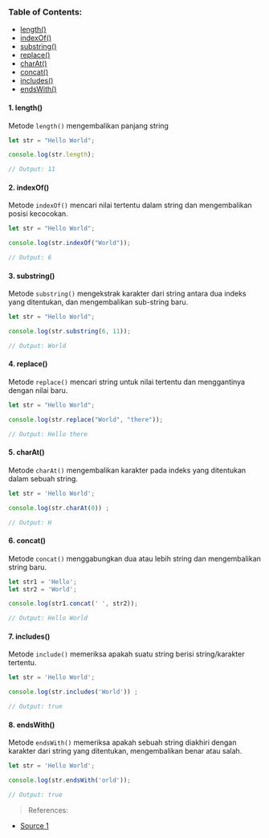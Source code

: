 ### Table of Contents:

- [length()](#1-length)
- [indexOf()](#2-indexof)
- [substring()](#3-substring)
- [replace()](#4-replace)
- [charAt()](#5-charat)
- [concat()](#6-concat)
- [includes()](#7-includes)
- [endsWith()](#8-endswith)

#### 1. length()
Metode `length()` mengembalikan panjang string

```javascript
let str = "Hello World";

console.log(str.length);

// Output: 11
```

#### 2. indexOf() 
Metode `indexOf()` mencari nilai tertentu dalam string dan mengembalikan posisi kecocokan.

```javascript
let str = "Hello World";

console.log(str.indexOf("World"));

// Output: 6
```

#### 3. substring()
Metode `substring()` mengekstrak karakter dari string antara dua indeks yang ditentukan, dan mengembalikan sub-string baru.

```javascript
let str = "Hello World";

console.log(str.substring(6, 11));

// Output: World
```

#### 4. replace()
Metode `replace()` mencari string untuk nilai tertentu dan menggantinya dengan nilai baru.

```javascript
let str = "Hello World";

console.log(str.replace("World", "there")); 

// Output: Hello there
```

#### 5. charAt()
Metode `charAt()` mengembalikan karakter pada indeks yang ditentukan dalam sebuah string.

```javascript
let str = 'Hello World';

console.log(str.charAt(0)) ;

// Output: H
```

#### 6. concat()
Metode `concat()` menggabungkan dua atau lebih string dan mengembalikan string baru.

```javascript
let str1 = 'Hello';
let str2 = 'World';

console.log(str1.concat(' ', str2));

// Output: Hello World
```

#### 7. includes()
Metode `include()` memeriksa apakah suatu string berisi string/karakter tertentu.

```javascript
let str = 'Hello World';

console.log(str.includes('World')) ;

// Output: true
```

#### 8. endsWith()
Metode `endsWith()` memeriksa apakah sebuah string diakhiri dengan karakter dari string yang ditentukan, mengembalikan benar atau salah.

```javascript
let str = 'Hello World';

console.log(str.endsWith('orld')); 

// Output: true
```

> References:
- [Source 1](https://twitter.com/csaba_kissi/status/1604130799661584386 "Source 1")